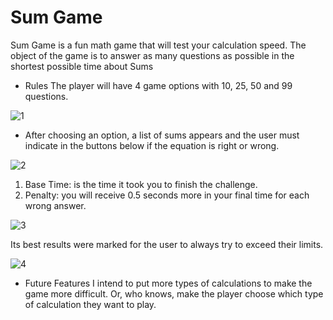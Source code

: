 # Sum Game

Sum Game is a fun math game that will test your calculation speed. The object of the game is to answer as many questions as possible in the shortest possible time about Sums

- Rules
The player will have 4 game options with 10, 25, 50 and 99 questions.

![1](https://user-images.githubusercontent.com/31260554/224490326-213a3851-68f8-4772-876c-7d9234efe6a0.jpg)


- After choosing an option, a list of sums appears and the user must indicate in the buttons below if the equation is right or wrong.

![2](https://user-images.githubusercontent.com/31260554/224490340-b75769ab-00bb-4cc5-a8cc-9cb8bf1b568f.jpg)


1. Base Time: is the time it took you to finish the challenge.
2. Penalty: you will receive 0.5 seconds more in your final time for each wrong answer.

![3](https://user-images.githubusercontent.com/31260554/224485100-a618f788-3b9f-4359-99e5-db66223407f2.jpg)

Its best results were marked for the user to always try to exceed their limits.

![4](https://user-images.githubusercontent.com/31260554/224485170-5b09fe63-2553-45ec-98a3-29919bf4ce69.jpg)

- Future Features
I intend to put more types of calculations to make the game more difficult. Or, who knows, make the player choose which type of calculation they want to play.

